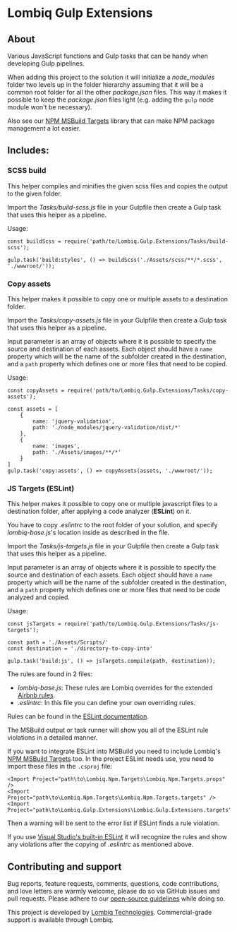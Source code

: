 # Lombiq Gulp Extensions



## About

Various JavaScript functions and Gulp tasks that can be handy when developing Gulp pipelines.

When adding this project to the solution it will initialize a *node_modules* folder two levels up in the folder hierarchy assuming that it will be a common root folder for all the other *package.json* files. This way it makes it possible to keep the *package.json* files light (e.g. adding the `gulp` node module won't be necessary).

Also see our [NPM MSBuild Targets](https://github.com/Lombiq/NPM-Targets) library that can make NPM package management a lot easier.


## Includes:

### SCSS build

This helper compiles and minifies the given scss files and copies the output to the given folder. 

Import the *Tasks/build-scss.js* file in your Gulpfile then create a Gulp task that uses this helper as a pipeline.

Usage:

```
const buildScss = require('path/to/Lombiq.Gulp.Extensions/Tasks/build-scss');

gulp.task('build:styles', () => buildScss('./Assets/scss/**/*.scss', './wwwroot/'));
```

### Copy assets

This helper makes it possible to copy one or multiple assets to a destination folder. 

Import the *Tasks/copy-assets.js* file in your Gulpfile then create a Gulp task that uses this helper as a pipeline.

Input parameter is an array of objects where it is possible to specify the source and destination of each assets. Each object should have a `name` property which will be the name of the subfolder created in the destination, and a `path` property which defines one or more files that need to be copied.

Usage:

```
const copyAssets = require('path/to/Lombiq.Gulp.Extensions/Tasks/copy-assets');

const assets = [        
    {
        name: 'jquery-validation',
        path: './node_modules/jquery-validation/dist/*'
    },
    {
        name: 'images',
        path: './Assets/images/**/*'
    }
]
gulp.task('copy:assets', () => copyAssets(assets, './wwwroot/'));
```

### JS Targets (ESLint)

This helper makes it possible to copy one or multiple javascript files to a destination folder, after applying a code analyzer (**ESLint**) on it.

You have to copy *.eslintrc* to the root folder of your solution, and specify *lombiq-base.js*'s location inside as described in the file.

Import the *Tasks/js-targets.js* file in your Gulpfile then create a Gulp task that uses this helper as a pipeline.

Input parameter is an array of objects where it is possible to specify the source and destination of each assets. Each object should have a `name` property which will be the name of the subfolder created in the destination, and a `path` property which defines one or more files that need to be code analyzed and copied.

Usage:
```
const jsTargets = require('path/to/Lombiq.Gulp.Extensions/Tasks/js-targets');

const path = './Assets/Scripts/'
const destination = './directory-to-copy-into'

gulp.task('build:js', () => jsTargets.compile(path, destination));
```

The rules are found in 2 files:
- *lombiq-base.js*: These rules are Lombiq overrides for the extended [Airbnb rules](https://github.com/airbnb/javascript/tree/master/packages/eslint-config-airbnb-base/rules).
- *.eslintrc*: In this file you can define your own overriding rules.

Rules can be found in the [ESLint documentation](https://eslint.org/docs/rules/).

The MSBuild output or task runner will show you all of the ESLint rule violations in a detailed manner.

If you want to integrate ESLint into MSBuild you need to include Lombiq's [NPM MSBuild Targets](https://github.com/Lombiq/NPM-Targets) too.
In the project ESLint needs use, you need to import these files in the `.csproj` file:
```
<Import Project="path\to\Lombiq.Npm.Targets\Lombiq.Npm.Targets.props" />
<Import Project="path\to\Lombiq.Npm.Targets\Lombiq.Npm.Targets.targets" />
<Import Project="path\to\Lombiq.Gulp.Extensions\Lombiq.Gulp.Extensions.targets"/>
```
Then a warning will be sent to the error list if ESLint finds a rule violation.

If you use [Visual Studio's built-in ESLint](https://docs.microsoft.com/en-us/visualstudio/ide/reference/options-text-editor-javascript-linting?view=vs-2019) it will recognize the rules and show any violations after the copying of *.eslintrc* as mentioned above.


## Contributing and support

Bug reports, feature requests, comments, questions, code contributions, and love letters are warmly welcome, please do so via GitHub issues and pull requests. Please adhere to our [open-source guidelines](https://lombiq.com/open-source-guidelines) while doing so.

This project is developed by [Lombiq Technologies](https://lombiq.com/). Commercial-grade support is available through Lombiq.
